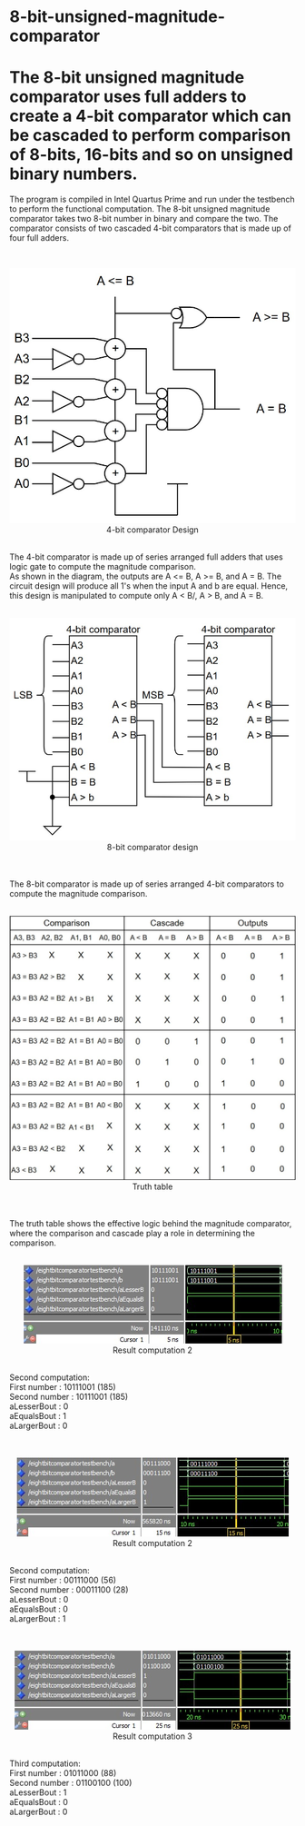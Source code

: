 # 8-bit-unsigned-magnitude-comparator
# The 8-bit unsigned magnitude comparator uses full adders to create a 4-bit comparator which can be cascaded to perform comparison of 8-bits, 16-bits and so on unsigned binary numbers.

The program is compiled in Intel Quartus Prime and run under the testbench to perform the functional computation.
The 8-bit unsigned magnitude comparator takes two 8-bit number in binary and compare the two.
The comparator consists of two cascaded 4-bit comparators that is made up of four full adders.

<br />
<p align="center">
  <img src="Sources/4-bit comparator design.jpg"><br />
  4-bit comparator Design
</p>
<br />
The 4-bit comparator is made up of series arranged full adders that uses logic gate to compute the magnitude comparison.
<br />
As shown in the diagram, the outputs are A <= B, A >= B, and A = B. The circuit design will produce all 1's when the input A and b are equal. Hence, this design is manipulated to compute only A < B/, A > B, and A = B.
<br />
  
<br />
<p align="center">
  <img src="Sources/8-bit comparator design.jpg"/><br />
  8-bit comparator design
</p>
<br />
<br />
The 8-bit comparator is made up of series arranged 4-bit comparators to compute the magnitude comparison.
<br />

<br />
<p align="center">
  <img src="Sources/Truth Table.jpg"/><br />
  Truth table
</p>
<br />
<br />
The truth table shows the effective logic behind the magnitude comparator, where the comparison and cascade play a role in determining the comparison.
<br />

<br />
<p align="center">
  <img src="Sources/Result1.jpg"/><br />
  Result computation 2
</p>
<br />
Second computation:<br />
First number  : 10111001 (185)<br />
Second number : 10111001 (185)<br />
aLesserBout   : 0  <br />
aEqualsBout	  : 1  <br />
aLargerBout   : 0  <br />
<br />

<br />
<p align="center">
  <img src="Sources/Result2.jpg"/><br />
  Result computation 2
</p>
<br />
Second computation:<br />
First number  : 00111000 (56)<br />
Second number : 00011100 (28)<br />
aLesserBout   : 0  <br />
aEqualsBout	  : 0  <br />
aLargerBout   : 1  <br />
<br />

<br />
<p align="center">
  <img src="Sources/Result3.jpg"/><br />
  Result computation 3
</p>
<br />
Third computation:<br />
First number  : 01011000 (88)<br />
Second number : 01100100 (100)<br />
aLesserBout   : 1  <br />
aEqualsBout	  : 0  <br />
aLargerBout   : 0  <br />
<br />
